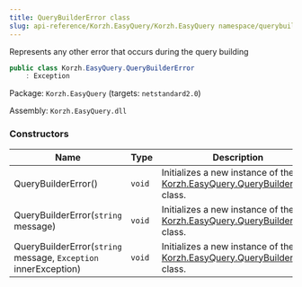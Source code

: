 ```yaml
---
title: QueryBuilderError class
slug: api-reference/Korzh.EasyQuery/Korzh.EasyQuery namespace/querybuildererror-class
---
```



Represents any other error that occurs during the query building
```csharp
public class Korzh.EasyQuery.QueryBuilderError
    : Exception

```
Package: `Korzh.EasyQuery` (targets: `netstandard2.0`)

Assembly: `Korzh.EasyQuery.dll`

### Constructors

| Name | Type | Description | 
| --- | --- | --- | 
| QueryBuilderError() | `void` | Initializes a new instance of the [Korzh.EasyQuery.QueryBuilderError](/api-reference/korzh-easyquery/korzh-easyquery-namespace/querybuildererror-class) class. | 
| QueryBuilderError(`string` message) | `void` | Initializes a new instance of the [Korzh.EasyQuery.QueryBuilderError](/api-reference/korzh-easyquery/korzh-easyquery-namespace/querybuildererror-class) class. | 
| QueryBuilderError(`string` message, `Exception` innerException) | `void` | Initializes a new instance of the [Korzh.EasyQuery.QueryBuilderError](/api-reference/korzh-easyquery/korzh-easyquery-namespace/querybuildererror-class) class. |